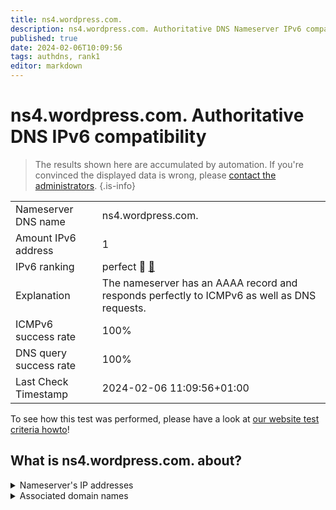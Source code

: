```yaml
---
title: ns4.wordpress.com.
description: ns4.wordpress.com. Authoritative DNS Nameserver IPv6 compatibility
published: true
date: 2024-02-06T10:09:56
tags: authdns, rank1
editor: markdown
---
```


# ns4.wordpress.com. Authoritative DNS IPv6 compatibility

> The results shown here are accumulated by automation. If you're convinced the displayed data is wrong, please [contact the administrators](/howto/chat). 
{.is-info}




|   |   |
| - | - |
| Nameserver DNS name | ns4.wordpress.com.
| Amount IPv6 address | 1
| IPv6 ranking | perfect :1st_place_medal: [🔗](/howto/ranking) |
| Explanation | The nameserver has an AAAA record and responds perfectly to ICMPv6 as well as DNS requests. |
| ICMPv6 success rate | 100%|
| DNS query success rate | 100% |
| Last Check Timestamp | 2024-02-06 11:09:56+01:00 |

To see how this test was performed, please have a look at [our website test criteria howto](/howto/testcriteria/authdns)!


## What is ns4.wordpress.com. about?




<details>
<summary>Nameserver's IP addresses</summary>

2620:115:c00f::c000:4b09

</details>



<details>
<summary>Associated domain names</summary>

wordpress.com

</details>

